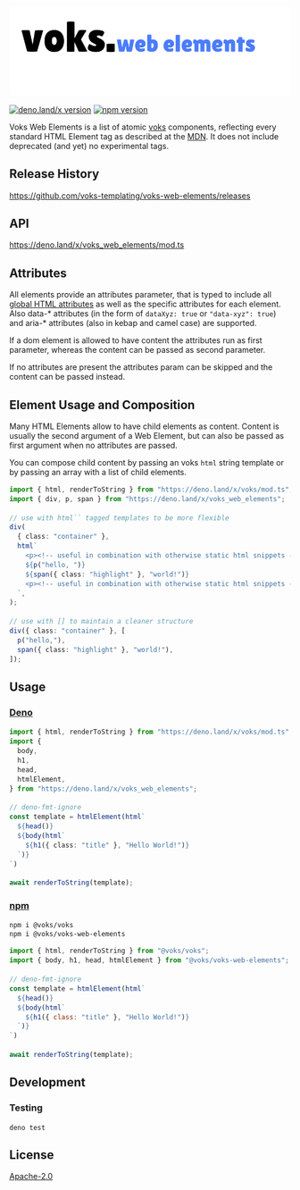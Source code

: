 ![voks web elements](./docs/voks_elements.svg)

[![deno.land/x version](https://shield.deno.dev/x/voks_web_elements)](https://deno.land/x/voks_web_elements)
[![npm version](https://img.shields.io/npm/v/@voks/voks-web-elements)](https://www.npmjs.com/package/@voks/voks-web-elements)

Voks Web Elements is a list of atomic
[voks](https://github.com/voks-templating/voks) components, reflecting every
standard HTML Element tag as described at the
[MDN](https://developer.mozilla.org/en-US/docs/Web/HTML/Element). It does not
include deprecated (and yet) no experimental tags.

## Release History

https://github.com/voks-templating/voks-web-elements/releases

## API

https://deno.land/x/voks_web_elements/mod.ts

## Attributes

All elements provide an attributes parameter, that is typed to include all
[global HTML attributes](https://developer.mozilla.org/en-US/docs/Web/HTML/Global_attributes)
as well as the specific attributes for each element. Also data-* attributes (in
the form of `dataXyz: true` or `"data-xyz": true`) and aria-* attributes (also
in kebap and camel case) are supported.

If a dom element is allowed to have content the attributes run as first
parameter, whereas the content can be passed as second parameter.

If no attributes are present the attributes param can be skipped and the content
can be passed instead.

## Element Usage and Composition

Many HTML Elements allow to have child elements as content. Content is usually
the second argument of a Web Element, but can also be passed as first argument
when no attributes are passed.

You can compose child content by passing an voks `html` string template or by
passing an array with a list of child elements.

```typescript
import { html, renderToString } from "https://deno.land/x/voks/mod.ts";
import { div, p, span } from "https://deno.land/x/voks_web_elements";

// use with html`` tagged templates to be more flexible
div(
  { class: "container" },
  html`
    <p><!-- useful in combination with otherwise static html snippets --></p>
    ${p("hello, ")}
    ${span({ class: "highlight" }, "world!")}
    <p><!-- useful in combination with otherwise static html snippets --></p>
  `,
);

// use with [] to maintain a cleaner structure
div({ class: "container" }, [
  p("hello,"),
  span({ class: "highlight" }, "world!"),
]);
```

## Usage

### [Deno](https://deno.land/x/voks_web_elements)

```typescript
import { html, renderToString } from "https://deno.land/x/voks/mod.ts";
import {
  body,
  h1,
  head,
  htmlElement,
} from "https://deno.land/x/voks_web_elements";

// deno-fmt-ignore
const template = htmlElement(html`
  ${head()}
  ${body(html`
    ${h1({ class: "title" }, "Hello World!")}
  `)}
`)

await renderToString(template);
```

### [npm](https://www.npmjs.com/package/@voks/voks-web-elements)

```shell
npm i @voks/voks
npm i @voks/voks-web-elements
```

```javascript
import { html, renderToString } from "@voks/voks";
import { body, h1, head, htmlElement } from "@voks/voks-web-elements";

// deno-fmt-ignore
const template = htmlElement(html`
  ${head()}
  ${body(html`
    ${h1({ class: "title" }, "Hello World!")}
  `)}
`)

await renderToString(template);
```

## Development

### Testing

```
deno test
```

## License

[Apache-2.0](./LICENSE)

